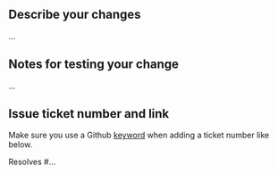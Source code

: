 ## Describe your changes

...

## Notes for testing your change

...

## Issue ticket number and link

Make sure you use a Github [keyword](https://docs.github.com/en/get-started/writing-on-github/working-with-advanced-formatting/using-keywords-in-issues-and-pull-requests#linking-a-pull-request-to-an-issue) when adding a ticket number like below.

Resolves #...

